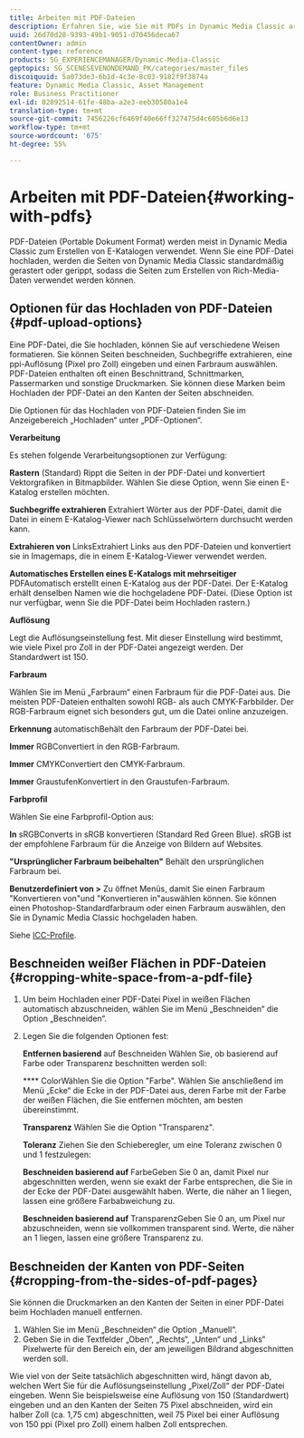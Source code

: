 ```yaml
---
title: Arbeiten mit PDF-Dateien
description: Erfahren Sie, wie Sie mit PDFs in Dynamic Media Classic arbeiten.
uuid: 26d70d28-9393-49b1-9051-d70456deca67
contentOwner: admin
content-type: reference
products: SG_EXPERIENCEMANAGER/Dynamic-Media-Classic
geptopics: SG_SCENESEVENONDEMAND_PK/categories/master_files
discoiquuid: 5a073de3-6b1d-4c3e-8c03-9182f9f3874a
feature: Dynamic Media Classic, Asset Management
role: Business Practitioner
exl-id: 02892514-61fe-48ba-a2e3-eeb30580a1e4
translation-type: tm+mt
source-git-commit: 7456226cf6469f40e66ff327475d4c605b6d6e13
workflow-type: tm+mt
source-wordcount: '675'
ht-degree: 55%

---
```


# Arbeiten mit PDF-Dateien{#working-with-pdfs}

PDF-Dateien (Portable Dokument Format) werden meist in Dynamic Media Classic zum Erstellen von E-Katalogen verwendet. Wenn Sie eine PDF-Datei hochladen, werden die Seiten von Dynamic Media Classic standardmäßig gerastert oder gerippt, sodass die Seiten zum Erstellen von Rich-Media-Daten verwendet werden können.

## Optionen für das Hochladen von PDF-Dateien {#pdf-upload-options}

Eine PDF-Datei, die Sie hochladen, können Sie auf verschiedene Weisen formatieren. Sie können Seiten beschneiden, Suchbegriffe extrahieren, eine ppi-Auflösung (Pixel pro Zoll) eingeben und einen Farbraum auswählen. PDF-Dateien enthalten oft einen Beschnittrand, Schnittmarken, Passermarken und sonstige Druckmarken. Sie können diese Marken beim Hochladen der PDF-Datei an den Kanten der Seiten abschneiden.

Die Optionen für das Hochladen von PDF-Dateien finden Sie im Anzeigebereich „Hochladen“ unter „PDF-Optionen“.

**Verarbeitung**

Es stehen folgende Verarbeitungsoptionen zur Verfügung:

**Rastern**  (Standard) Rippt die Seiten in der PDF-Datei und konvertiert Vektorgrafiken in Bitmapbilder. Wählen Sie diese Option, wenn Sie einen E-Katalog erstellen möchten.

**Suchbegriffe extrahieren** Extrahiert Wörter aus der PDF-Datei, damit die Datei in einem E-Katalog-Viewer nach Schlüsselwörtern durchsucht werden kann.

**Extrahieren von** LinksExtrahiert Links aus den PDF-Dateien und konvertiert sie in Imagemaps, die in einem E-Katalog-Viewer verwendet werden.

**Automatisches Erstellen eines E-Katalogs mit mehrseitiger** PDFAutomatisch erstellt einen E-Katalog aus der PDF-Datei. Der E-Katalog erhält denselben Namen wie die hochgeladene PDF-Datei. (Diese Option ist nur verfügbar, wenn Sie die PDF-Datei beim Hochladen rastern.)

**Auflösung**

Legt die Auflösungseinstellung fest. Mit dieser Einstellung wird bestimmt, wie viele Pixel pro Zoll in der PDF-Datei angezeigt werden. Der Standardwert ist 150.

**Farbraum**

Wählen Sie im Menü „Farbraum“ einen Farbraum für die PDF-Datei aus. Die meisten PDF-Dateien enthalten sowohl RGB- als auch CMYK-Farbbilder. Der RGB-Farbraum eignet sich besonders gut, um die Datei online anzuzeigen.

**Erkennung** automatischBehält den Farbraum der PDF-Datei bei.

**Immer** RGBConvertiert in den RGB-Farbraum.

**Immer** CMYKConvertiert den CMYK-Farbraum.

**Immer** GraustufenKonvertiert in den Graustufen-Farbraum.

**Farbprofil**

Wählen Sie eine Farbprofil-Option aus:

**In** sRGBConverts in sRGB konvertieren (Standard Red Green Blue). sRGB ist der empfohlene Farbraum für die Anzeige von Bildern auf Websites.

**&quot;Ursprünglicher Farbraum beibehalten&quot;** Behält den ursprünglichen Farbraum bei.

**Benutzerdefiniert von >** Zu öffnet Menüs, damit Sie einen Farbraum &quot;Konvertieren von&quot;und &quot;Konvertieren in&quot;auswählen können. Sie können einen Photoshop-Standardfarbraum oder einen Farbraum auswählen, den Sie in Dynamic Media Classic hochgeladen haben.

Siehe [ICC-Profile](icc-profiles.md#icc_profiles).

## Beschneiden weißer Flächen in PDF-Dateien  {#cropping-white-space-from-a-pdf-file}

1. Um beim Hochladen einer PDF-Datei Pixel in weißen Flächen automatisch abzuschneiden, wählen Sie im Menü „Beschneiden“ die Option „Beschneiden“.
1. Legen Sie die folgenden Optionen fest:

   **Entfernen basierend** auf Beschneiden Wählen Sie, ob basierend auf Farbe oder Transparenz beschnitten werden soll:

   **** ColorWählen Sie die Option &quot;Farbe&quot;. Wählen Sie anschließend im Menü „Ecke“ die Ecke in der PDF-Datei aus, deren Farbe mit der Farbe der weißen Flächen, die Sie entfernen möchten, am besten übereinstimmt.

   **Transparenz** Wählen Sie die Option &quot;Transparenz&quot;.

   **Toleranz** Ziehen Sie den Schieberegler, um eine Toleranz zwischen 0 und 1 festzulegen:

   **Beschneiden basierend auf** FarbeGeben Sie 0 an, damit Pixel nur abgeschnitten werden, wenn sie exakt der Farbe entsprechen, die Sie in der Ecke der PDF-Datei ausgewählt haben. Werte, die näher an 1 liegen, lassen eine größere Farbabweichung zu.

   **Beschneiden basierend auf** TransparenzGeben Sie 0 an, um Pixel nur abzuschneiden, wenn sie vollkommen transparent sind. Werte, die näher an 1 liegen, lassen eine größere Transparenz zu.

## Beschneiden der Kanten von PDF-Seiten {#cropping-from-the-sides-of-pdf-pages}

Sie können die Druckmarken an den Kanten der Seiten in einer PDF-Datei beim Hochladen manuell entfernen.

1. Wählen Sie im Menü „Beschneiden“ die Option „Manuell“.
1. Geben Sie in die Textfelder „Oben“, „Rechts“, „Unten“ und „Links“ Pixelwerte für den Bereich ein, der am jeweiligen Bildrand abgeschnitten werden soll.

Wie viel von der Seite tatsächlich abgeschnitten wird, hängt davon ab, welchen Wert Sie für die Auflösungseinstellung „Pixel/Zoll“ der PDF-Datei eingeben. Wenn Sie beispielsweise eine Auflösung von 150 (Standardwert) eingeben und an den Kanten der Seiten 75 Pixel abschneiden, wird ein halber Zoll (ca. 1,75 cm) abgeschnitten, weil 75 Pixel bei einer Auflösung von 150 ppi (Pixel pro Zoll) einem halben Zoll entsprechen.
